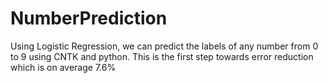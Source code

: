 # NumberPrediction
Using Logistic Regression, we can predict the labels of any number from 0 to 9 using CNTK and python. This is the first step towards error reduction which is on average 7.6%
